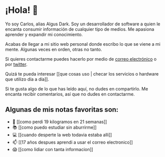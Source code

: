 # ¡Hola! 👋

Yo soy Carlos, alias Algus Dark. Soy un desarrollador de software a quien le encanta consumir información de cualquier tipo de medios. Me apasiona aprender y expandir mi conocimiento.

Acabas de llegar a mi sitio web personal donde escribo lo que se viene a mi mente. Algunas veces en orden, otras no tanto.

Si quieres contactarme puedes hacerlo por medio de [correo electrónico](mailto:me@algus.ninja) o por [twitter](https://tweet.algus.ninja).

Quizá te pueda interesar [[que cosas uso | checar los servicios o hardware que utilizo día a día]].

Si te gusta algo de lo que has leído aquí, no dudes en compartirlo. Me encanta recibir comentarios, así que no dudes en contactarme.

## Algunas de mis notas favoritas son:

- 🍐 [[como perdi 19 kilogramos en 21 semanas]]
- 📚 [[como puedo estudiar sin aburrirme]]
- 💻 [[cuando desperte la web todavia estaba alli]]
- 📫 [[17 años despues aprendi a usar el correo electronico]]
- 😱 [[como lidiar con tanta informacion]]